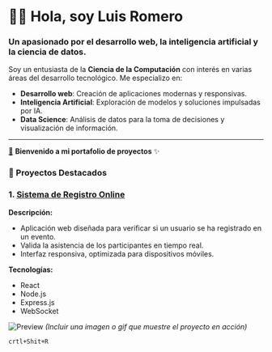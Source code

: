 # 👨‍💻 **Hola, soy Luis Romero**  
### Un apasionado por el desarrollo web, la inteligencia artificial y la ciencia de datos.

Soy un entusiasta de la **Ciencia de la Computación** con interés en varias áreas del desarrollo tecnológico. Me especializo en:
- **Desarrollo web**: Creación de aplicaciones modernas y responsivas.
- **Inteligencia Artificial**: Exploración de modelos y soluciones impulsadas por IA.
- **Data Science**: Análisis de datos para la toma de decisiones y visualización de información.



---
[🔗](#) **Bienvenido a mi portafolio de proyectos** ✨
### 🌟 Proyectos Destacados

### 1. [Sistema de Registro Online](https://github.com/lromeror/RegisterPage)
**Descripción:**  
- Aplicación web diseñada para verificar si un usuario se ha registrado en un evento.  
- Valida la asistencia de los participantes en tiempo real.  
- Interfaz responsiva, optimizada para dispositivos móviles.  

**Tecnologías:**  
- React  
- Node.js  
- Express.js  
- WebSocket  

![Preview](https://github.com/lromror/PageRegister.png) _(Incluir una imagen o gif que muestre el proyecto en acción)_



    crtl+Shit+R